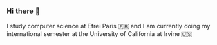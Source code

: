 ### Hi there 👋

I study computer science at Efrei Paris 🇫🇷 and I am currently doing my international semester at the University of California at Irvine 🇺🇸
